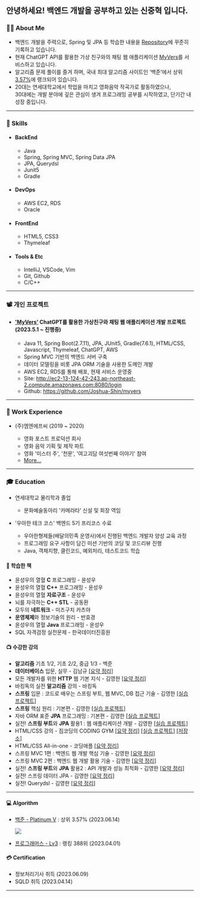 ## 안녕하세요! 백엔드 개발을 공부하고 있는 신중혁 입니다.

### 💁🏻 About Me
- 백엔드 개발을 주력으로, Spring 및 JPA 등 학습한 내용을 [Repository](https://github.com/Joshua-Shin#-%EC%88%98%EA%B0%95%ED%95%9C-%EA%B0%95%EC%9D%98)에 꾸준히 기록하고 있습니다.
- 현재 ChatGPT API를 활용한 가상 친구와의 채팅 웹 애플리케이션 [MyVers](http://ec2-13-124-42-243.ap-northeast-2.compute.amazonaws.com:8080/login)를 서비스하고 있습니다.
- 알고리즘 문제 풀이를 즐겨 하며, 국내 최대 알고리즘 사이트인 ‘백준’에서 상위 [3.57%]((https://solved.ac/profile/sjh910805))에 랭크되어 있습니다.
- 20대는 연세대학교에서 학업을 마치고 영화음악 작곡가로 활동하였으나, <br> 30대에는 개발 분야에 깊은 관심이 생겨 프로그래밍 공부를 시작하였고, 단기간 내 성장 중입니다.

-------

### 🔧 Skills
- #### BackEnd
  - Java
  - Spring, Spring MVC, Spring Data JPA
  - JPA, Querydsl
  - Junit5
  - Gradle
  
<!-- <img src="https://img.shields.io/badge/JAVA-007396?style=for-the-badge&logo=CoffeeScript&logoColor=white"> <img src="https://img.shields.io/badge/Spring-6DB33F?style=for-the-badge&logo=Spring&logoColor=white"> <img src="https://img.shields.io/badge/Spring Boot-6DB33F?style=for-the-badge&logo=SpringBoot&logoColor=white"> <img src="https://img.shields.io/badge/JPA-59666C?style=for-the-badge&logo=Hibernate&logoColor=white"> <img src="https://img.shields.io/badge/JUnit5-25A162?style=for-the-badge&logo=junit5&logoColor=white"> <img src="https://img.shields.io/badge/oracle sql-9F1D20?style=for-the-badge&logo=oracle&logoColor=white"> -->
- #### DevOps
  - AWS EC2, RDS
  - Oracle
<!--   - Nginx -->
<!--   - Linux -->

- #### FrontEnd
  - HTML5, CSS3
  - Thymeleaf
<!--   - HTML5, CSS3, Javascript -->
<!-- <img src="https://img.shields.io/badge/html-E34F26?style=for-the-badge&logo=html5&logoColor=white"> <img src="https://img.shields.io/badge/css-1572B6?style=for-the-badge&logo=css3&logoColor=white"> -->

<!-- #### Problem Solving
<img src="https://img.shields.io/badge/C++-00599C?style=for-the-badge&logo=cplusplus&logoColor=white"/>  -->

- #### Tools & Etc
  - IntelliJ, VSCode, Vim
  - Git, Github
  - C/C++
<!-- <img src="https://img.shields.io/badge/VSCode-007ACC?style=for-the-badge&logo=visualstudiocode&logoColor=white"/> <img src="https://img.shields.io/badge/IntelliJ-006600?style=for-the-badge&logo=intellijidea&logoColor=white"/> <img src="https://img.shields.io/badge/github-97979A?style=for-the-badge&logo=github&logoColor=white"/> <img src="https://img.shields.io/badge/SQL Developer-9F1D20?style=for-the-badge&logo=amazondynamodb&logoColor=white"/> 
 -->


-------

### 📽️ 개인 프로젝트
<!-- - #### TenHoursStudy 웹 사이트 개발 (2023.1.28 ~ 진행중)
  - Java 11, Spring Boot(2.7.8), JPA, Thymeleaf, HTML/CSS, Bootstrap(4.5)
  - 기획부터 개발, CI/CD까지 웹 개발의 전체 라이프 사이클을 경험하기 위해 진행
  - 깃허브 액션을 통해 Static 웹 사이트를 현재 호스팅 중
  - Java와 Spring Boot, Thymeleaf로 로컬에서 게시판 구현 완료
  - AWS에 서버를 옮기고 CI/CD로 구성 진행중
  - [More...](https://github.com/Joshua-Shin/TenHoursStudy) -->
  
- #### ['MyVers'](http://ec2-13-124-42-243.ap-northeast-2.compute.amazonaws.com:8080/login) ChatGPT를 활용한 가상친구와 채팅 웹 애플리케이션 개발 프로젝트 (2023.5.1 ~ 진행중)
  - Java 11, Spring Boot(2.7.11), JPA, JUnit5, Gradle(7.6.1), HTML/CSS, Javascript, Thymeleaf, ChatGPT, AWS
  - Spring MVC 기반의 백엔드 서버 구축
  - 데이터 모델링을 비롯 JPA ORM 기술을 사용한 도메인 개발
  - AWS EC2, RDS를 통해 배포, 현재 서비스 운영중
  - Site: http://ec2-13-124-42-243.ap-northeast-2.compute.amazonaws.com:8080/login
  - Github: https://github.com/Joshua-Shin/myvers

<!-- - #### SpringBoot와 JPA를 활용한 쇼핑몰 웹 애플리케이션 개발 (2023.1.5 ~ 2023.1.29)
  - Java 11, Spring Boot(2.7.7), JPA, JUnit4, H2, Lombok, Thymeleaf, HTML/CSS, Bootstrap(4.3.1)
  - SpringBoot와 JPA를 활용하여 쇼핑몰 웹 애플리케이션 개발
  - 회원, 상품, 주문 기능 구현
  - 이론적으로만 학습하였던 JPA를 개발에 적극 활용함으로서 실무적인 이해도를 높임
  - [More...](https://github.com/Joshua-Shin/jpashop) -->
  
  
-------

### 🏢 Work Experience
- (주)엠엔에프씨 (2019 ~ 2020)

  - 영화 포스트 프로덕션 회사
  - 영화 음악 기획 및 제작 파트
  - 영화 '미스터 주', '천문', '여고괴담 여섯번째 이야기' 참여 
  - <a href = "https://search.naver.com/search.naver?where=nexearch&sm=tab_etc&mra=bjky&x_csa=%7B%22fromUi%22%3A%22kb%22%7D&pkid=1&os=2996906&qvt=0&query=%EC%8B%A0%EC%A4%91%ED%98%81" target="_blank">More...</a>

-------

### 🎓 Education
- 연세대학교 물리학과 졸업
  - 문화예술동아리 '카메라타' 신설 및 회장 역임

- '우아한 테크 코스' 백엔드 5기 프리코스 수료
  - 우아한형제들(배달의민족 운영사)에서 진행된 백엔드 개발자 양성 교육 과정
  - 프로그래밍 요구 사항이 담긴 미션 기반의 코딩 및 코드리뷰 진행
  - Java, 객체지향, 클린코드, 예외처리, 테스트코드 학습

#### 📗 학습한 책
- 윤성우의 열혈 **C** 프로그래밍 - 윤성우
- 윤성우의 열혈 **C++** 프로그래밍 - 윤성우
- 윤성우의 열혈 **자료구조** - 윤성우
- 뇌를 자극하는 **C++ STL** - 공동환
- 모두의 **네트워크** - 미즈구치 카츠야
- **운영체제**와 정보기술의 원리 - 반효경
- 윤성우의 열혈 **Java** 프로그래밍 - 윤성우
- SQL 자격검정 실전문제 - 한국데이터진흥원
#### 📺 수강한 강의
- **알고리즘** 기초 1/2, 기초 2/2, 중급 1/3 - 백준
- **데이터베이스** 입문, 실무 - 김남규 [[요약 정리]](https://github.com/Joshua-Shin/DataBaseStudy)
- 모든 개발자를 위한 **HTTP** 웹 기본 지식 - 김영한 [[요약 정리]](https://github.com/Joshua-Shin/HttpStudy)
- 바킹독의 실전 **알고리즘** 강의 - 바킹독
- **스프링** 입문 : 코드로 배우는 스프링 부트, 웹 MVC, DB 접근 기술 - 김영한 [[실습 프로젝트]](https://github.com/Joshua-Shin/hello-spring)
- **스프링** 핵심 원리 : 기본편 - 김영한 [[실습 프로젝트]](https://github.com/Joshua-Shin/SpringStudy)
- 자바 ORM 표준 **JPA** 프로그래밍 : 기본편 - 김영한 [[실습 프로젝트]](https://github.com/Joshua-Shin/ex1-hello-jpa)
- 실전! **스프링 부트**와 **JPA** 활용1 : 웹 애플리케이션 개발 - 김영한 [[실습 프로젝트]](https://github.com/Joshua-Shin/jpashop)
- HTML/CSS 강의 - 짐코딩의 CODING GYM [[요약 정리]](https://github.com/Joshua-Shin/HtmlCssStudy) [[실습 프로젝트]](https://joshua-shin.github.io/TenHoursStudyHtml/) [[저장소]](https://github.com/Joshua-Shin/TenHoursStudyHtml)
- HTML/CSS All-in-one - 코딩애플 [[요약 정리]](https://github.com/Joshua-Shin/htmlcssstudy2)
- 스프링 MVC 1편 : 백엔드 웹 개발 핵심 기술 - 김영한 [[요약 정리]](https://github.com/Joshua-Shin/MvcStudy)
- 스프링 MVC 2편 : 백엔드 웹 개발 활용 기술 - 김영한 [[요약 정리]](https://github.com/Joshua-Shin/MvcStudy2)
- 실전! **스프링 부트**와 **JPA** 활용2 : API 개발과 성능 최적화 - 김영한 [[요약 정리]](https://github.com/Joshua-Shin/jpashop2)
- 실전! 스프링 데이터 JPA - 김영한 [[요약 정리]](https://github.com/Joshua-Shin/spring-data-jpa-study)
- 실전! Querydsl - 김영한 [[요약 정리]](https://github.com/Joshua-Shin/querydsl-study)

-------

#### 💻 Algorithm
- [백준 - Platinum V](https://solved.ac/profile/sjh910805) : 상위 3.57% (2023.06.14)
     
     
     <img src="http://mazassumnida.wtf/api/v2/generate_badge?boj=sjh910805">
- [프로그래머스 - Lv3](https://career.programmers.co.kr/pr/sjh910805_1792) : 랭킹 388위 (2023.04.01)


#### 💳 Certification
- 정보처리기사 취득 (2023.06.09) <!-- 한국산업인력공단 -->
- SQLD 취득 (2023.04.14) <!-- 한국데이터산업진흥원 -->
<!-- - TOEIC 800 : 2021.11.05 --> <!-- 한국토익위원회 -->

-------
